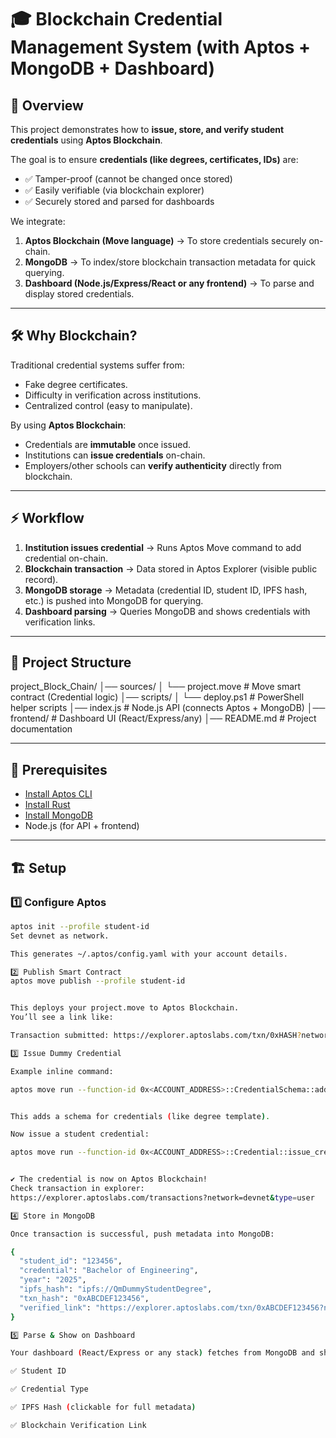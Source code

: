 # 🎓 Blockchain Credential Management System (with Aptos + MongoDB + Dashboard)

## 📌 Overview
This project demonstrates how to **issue, store, and verify student credentials** using **Aptos Blockchain**.  

The goal is to ensure **credentials (like degrees, certificates, IDs)** are:
- ✅ Tamper-proof (cannot be changed once stored)
- ✅ Easily verifiable (via blockchain explorer)
- ✅ Securely stored and parsed for dashboards

We integrate:
1. **Aptos Blockchain (Move language)** → To store credentials securely on-chain.  
2. **MongoDB** → To index/store blockchain transaction metadata for quick querying.  
3. **Dashboard (Node.js/Express/React or any frontend)** → To parse and display stored credentials.

---

## 🛠 Why Blockchain?
Traditional credential systems suffer from:
- Fake degree certificates.
- Difficulty in verification across institutions.
- Centralized control (easy to manipulate).

By using **Aptos Blockchain**:
- Credentials are **immutable** once issued.
- Institutions can **issue credentials** on-chain.
- Employers/other schools can **verify authenticity** directly from blockchain.

---

## ⚡ Workflow
1. **Institution issues credential** → Runs Aptos Move command to add credential on-chain.  
2. **Blockchain transaction** → Data stored in Aptos Explorer (visible public record).  
3. **MongoDB storage** → Metadata (credential ID, student ID, IPFS hash, etc.) is pushed into MongoDB for querying.  
4. **Dashboard parsing** → Queries MongoDB and shows credentials with verification links.  

---

## 🚀 Project Structure
project_Block_Chain/
│── sources/
│ └── project.move # Move smart contract (Credential logic)
│── scripts/
│ └── deploy.ps1 # PowerShell helper scripts
│── index.js # Node.js API (connects Aptos + MongoDB)
│── frontend/ # Dashboard UI (React/Express/any)
│── README.md # Project documentation


---

## 🔑 Prerequisites
- [Install Aptos CLI](https://aptos.dev/tools/aptos-cli/install-cli/)  
- [Install Rust](https://www.rust-lang.org/tools/install)  
- [Install MongoDB](https://www.mongodb.com/try/download/community)  
- Node.js (for API + frontend)

---

## 🏗 Setup

### 1️⃣ Configure Aptos
```bash
aptos init --profile student-id
Set devnet as network.

This generates ~/.aptos/config.yaml with your account details.

2️⃣ Publish Smart Contract
aptos move publish --profile student-id


This deploys your project.move to Aptos Blockchain.
You’ll see a link like:

Transaction submitted: https://explorer.aptoslabs.com/txn/0xHASH?network=devnet

3️⃣ Issue Dummy Credential

Example inline command:

aptos move run --function-id 0x<ACCOUNT_ADDRESS>::CredentialSchema::add_schema --args string:"Bachelor of Engineering" string:"2025" string:"ipfs://QmDummySchemaHash" --profile student-id


This adds a schema for credentials (like degree template).

Now issue a student credential:

aptos move run --function-id 0x<ACCOUNT_ADDRESS>::Credential::issue_credential --args address:0x1234567890abcdef string:"ipfs://QmDummyStudentDegree" --profile student-id


✔️ The credential is now on Aptos Blockchain!
Check transaction in explorer:
https://explorer.aptoslabs.com/transactions?network=devnet&type=user

4️⃣ Store in MongoDB

Once transaction is successful, push metadata into MongoDB:

{
  "student_id": "123456",
  "credential": "Bachelor of Engineering",
  "year": "2025",
  "ipfs_hash": "ipfs://QmDummyStudentDegree",
  "txn_hash": "0xABCDEF123456",
  "verified_link": "https://explorer.aptoslabs.com/txn/0xABCDEF123456?network=devnet"
}

5️⃣ Parse & Show on Dashboard

Your dashboard (React/Express or any stack) fetches from MongoDB and shows:

✅ Student ID

✅ Credential Type

✅ IPFS Hash (clickable for full metadata)

✅ Blockchain Verification Link

